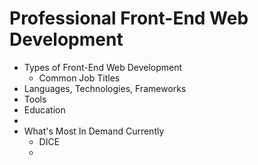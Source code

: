 # Professional Front-End Web Development

- Types of Front-End Web Development
  - Common Job Titles
- Languages, Technologies, Frameworks
- Tools
- Education
-
- What's Most In Demand Currently
  - DICE
  -
